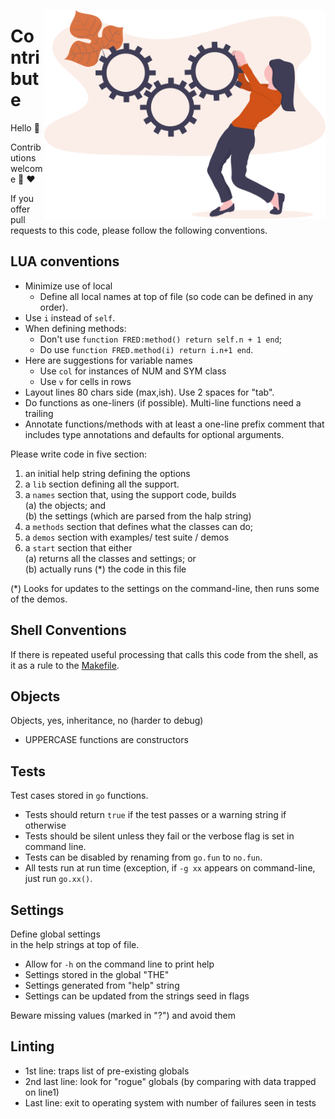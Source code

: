 <a name=top></a>

<img align=right width=450 src=/docs/img/contrib.png>

# Contribute
Hello :wave:  

Contributions welcome :kiss: :heart:

If you offer pull requests to this code, please follow the following conventions.

## LUA conventions

- Minimize use of local
  -  Define all local names at top of file (so code can be defined in any order).
- Use `i` instead of `self`. 
- When defining methods:
  - Don't use `function FRED:method() return self.n + 1 end`;
  - Do use `function FRED.method(i) return i.n+1 end`.
- Here are suggestions for variable names
  - Use `col` for instances of NUM and SYM class
  - Use `v` for cells in rows
- Layout lines 80 chars side (max,ish). Use 2 spaces for "tab".
- Do functions as one-liners (if possible). Multi-line functions need a trailing
- Annotate functions/methods with at least a one-line prefix comment that includes
  type annotations and defaults for optional arguments.

Please write code in five section:
1. an initial help string defining the options
2. a `lib` section defining all the support.
3. a `names` section that, using the support code, builds   
   (a) the objects; and    
   (b) the settings (which are parsed from the halp string)
4. a   `methods` section that defines what the classes can do;
5. a   `demos` section with examples/ test suite / demos 
6. a `start` section that either    
   (a) returns all the classes and settings;  or   
   (b) actually runs (*) the code in this file

(*) Looks for updates to the settings on the 
    command-line, then runs some of the demos.

## Shell Conventions

If there is repeated useful processing that calls this code from the shell, as it as a rule
to the [Makefile](Makefile).

## Objects

Objects, yes,  inheritance, no (harder to debug)   
- UPPERCASE functions are constructors

## Tests

Test cases stored in `go` functions.    
- Tests should return `true` if the test passes or a warning string if otherwise
- Tests should be silent unless they fail or the verbose flag is set in command line.
- Tests can be disabled by renaming from `go.fun` to `no.fun`.
- All tests run at run time (exception, if `-g xx` appears on command-line, just run 
  `go.xx()`.

## Settings

Define global settings   
in the help strings at top of file.    
- Allow for `-h` on the command line to print help
- Settings stored in the global "THE"
- Settings generated from "help" string
- Settings can be updated from the strings seed in flags

Beware missing values (marked in "?") and avoid them

## Linting 

-  1st line: traps list of pre-existing globals  
- 2nd last line: look for "rogue" globals (by comparing with data trapped on line1)
- Last line: exit to operating system with number of failures seen in tests
